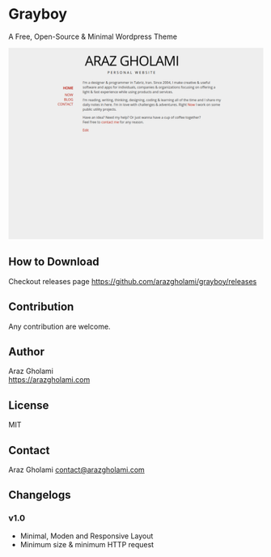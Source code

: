 # Grayboy
A Free, Open-Source &amp; Minimal Wordpress Theme

![Screenshot](screenshot.png)

## How to Download
Checkout releases page https://github.com/arazgholami/grayboy/releases

## Contribution
Any contribution are welcome.

## Author
Araz Gholami  
<https://arazgholami.com>

## License
MIT

## Contact
Araz Gholami contact@arazgholami.com 

## Changelogs
### v1.0
- Minimal, Moden and Responsive Layout
- Minimum size & minimum HTTP request
